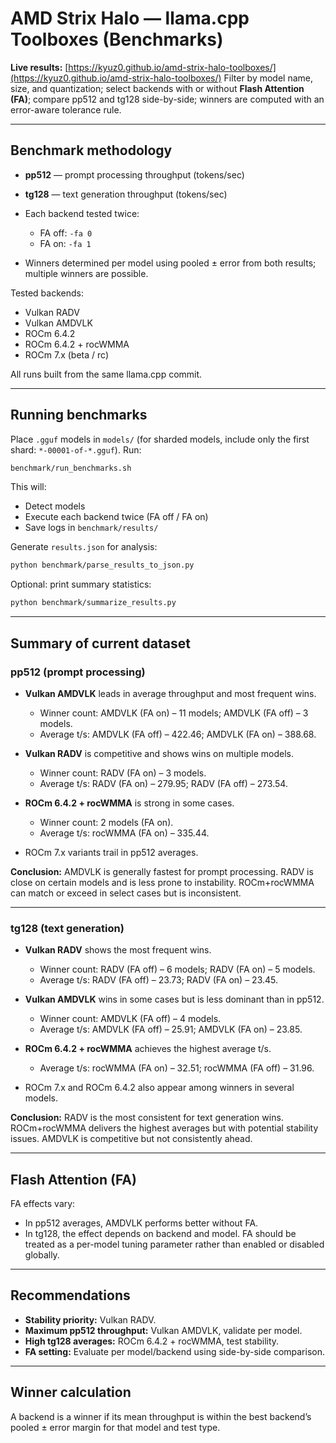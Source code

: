 # AMD Strix Halo — llama.cpp Toolboxes (Benchmarks)

**Live results:** [https://kyuz0.github.io/amd-strix-halo-toolboxes/](https://kyuz0.github.io/amd-strix-halo-toolboxes/)
Filter by model name, size, and quantization; select backends with or without **Flash Attention (FA)**; compare pp512 and tg128 side-by-side; winners are computed with an error-aware tolerance rule.

---

## Benchmark methodology

* **pp512** — prompt processing throughput (tokens/sec)
* **tg128** — text generation throughput (tokens/sec)
* Each backend tested twice:

  * FA off: `-fa 0`
  * FA on:  `-fa 1`
* Winners determined per model using pooled ± error from both results; multiple winners are possible.

Tested backends:

* Vulkan RADV
* Vulkan AMDVLK
* ROCm 6.4.2
* ROCm 6.4.2 + rocWMMA
* ROCm 7.x (beta / rc)

All runs built from the same llama.cpp commit.

---

## Running benchmarks

Place `.gguf` models in `models/` (for sharded models, include only the first shard: `*-00001-of-*.gguf`).
Run:

```bash
benchmark/run_benchmarks.sh
```

This will:

* Detect models
* Execute each backend twice (FA off / FA on)
* Save logs in `benchmark/results/`

Generate `results.json` for analysis:

```bash
python benchmark/parse_results_to_json.py
```

Optional: print summary statistics:

```bash
python benchmark/summarize_results.py
```

---

## Summary of current dataset

### pp512 (prompt processing)

* **Vulkan AMDVLK** leads in average throughput and most frequent wins.

  * Winner count: AMDVLK (FA on) – 11 models; AMDVLK (FA off) – 3 models.
  * Average t/s: AMDVLK (FA off) – 422.46; AMDVLK (FA on) – 388.68.
* **Vulkan RADV** is competitive and shows wins on multiple models.

  * Winner count: RADV (FA on) – 3 models.
  * Average t/s: RADV (FA on) – 279.95; RADV (FA off) – 273.54.
* **ROCm 6.4.2 + rocWMMA** is strong in some cases.

  * Winner count: 2 models (FA on).
  * Average t/s: rocWMMA (FA on) – 335.44.
* ROCm 7.x variants trail in pp512 averages.

**Conclusion:** AMDVLK is generally fastest for prompt processing. RADV is close on certain models and is less prone to instability. ROCm+rocWMMA can match or exceed in select cases but is inconsistent.

---

### tg128 (text generation)

* **Vulkan RADV** shows the most frequent wins.

  * Winner count: RADV (FA off) – 6 models; RADV (FA on) – 5 models.
  * Average t/s: RADV (FA off) – 23.73; RADV (FA on) – 23.45.
* **Vulkan AMDVLK** wins in some cases but is less dominant than in pp512.

  * Winner count: AMDVLK (FA off) – 4 models.
  * Average t/s: AMDVLK (FA off) – 25.91; AMDVLK (FA on) – 23.85.
* **ROCm 6.4.2 + rocWMMA** achieves the highest average t/s.

  * Average t/s: rocWMMA (FA on) – 32.51; rocWMMA (FA off) – 31.96.
* ROCm 7.x and ROCm 6.4.2 also appear among winners in several models.

**Conclusion:** RADV is the most consistent for text generation wins. ROCm+rocWMMA delivers the highest averages but with potential stability issues. AMDVLK is competitive but not consistently ahead.

---

## Flash Attention (FA)

FA effects vary:

* In pp512 averages, AMDVLK performs better without FA.
* In tg128, the effect depends on backend and model.
  FA should be treated as a per-model tuning parameter rather than enabled or disabled globally.

---

## Recommendations

* **Stability priority:** Vulkan RADV.
* **Maximum pp512 throughput:** Vulkan AMDVLK, validate per model.
* **High tg128 averages:** ROCm 6.4.2 + rocWMMA, test stability.
* **FA setting:** Evaluate per model/backend using side-by-side comparison.

---

## Winner calculation

A backend is a winner if its mean throughput is within the best backend’s pooled ± error margin for that model and test type.
